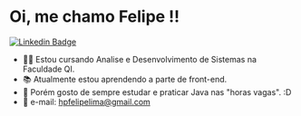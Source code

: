 
# Oi, me chamo Felipe !!

[![Linkedin Badge](https://img.shields.io/badge/-LinkedIn-blue?style=flat-square&logo=Linkedin&logoColor=white&link=https://www.linkedin.com/in/felipelimados-santos/)](https://www.linkedin.com/in/felipelimados-santos/)


- 🧑‍💻 Estou cursando Analise e Desenvolvimento de Sistemas na Faculdade QI.
- 📚 Atualmente estou aprendendo a parte de front-end. 
- 📓 Porém gosto de sempre estudar e praticar Java nas "horas vagas". :D
- 📩 e-mail: hpfelipelima@gmail.com



